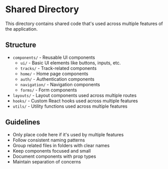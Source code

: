# Shared Directory

This directory contains shared code that's used across multiple features of the application.

## Structure

- `components/` - Reusable UI components
  - `ui/` - Basic UI elements like buttons, inputs, etc.
  - `tracks/` - Track-related components
  - `home/` - Home page components
  - `auth/` - Authentication components
  - `navigation/` - Navigation components
  - `forms/` - Form components
- `layouts/` - Layout components used across multiple routes
- `hooks/` - Custom React hooks used across multiple features
- `utils/` - Utility functions used across multiple features

## Guidelines

- Only place code here if it's used by multiple features
- Follow consistent naming patterns
- Group related files in folders with clear names
- Keep components focused and small
- Document components with prop types
- Maintain separation of concerns
